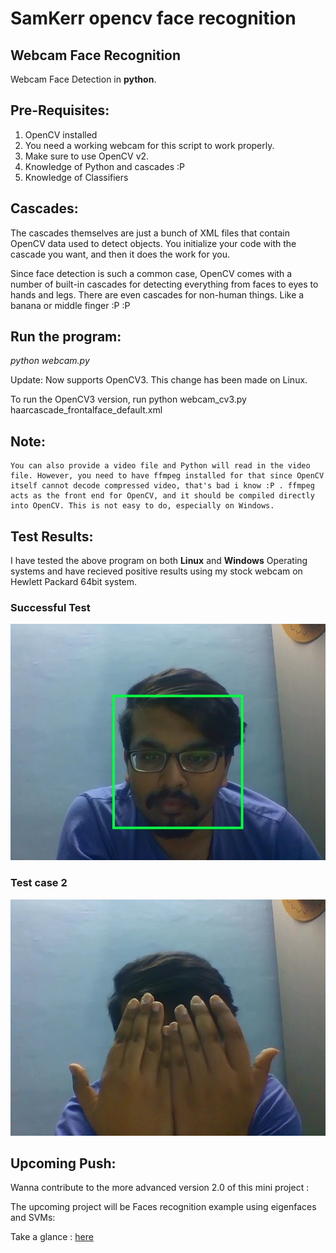 # SamKerr opencv face recognition
## Webcam Face Recognition

Webcam Face Detection in **python**.

## Pre-Requisites:
1. OpenCV installed
2. You need a working webcam for this script to work properly.
3. Make sure to use OpenCV v2.
4. Knowledge of Python and cascades :P
5. Knowledge of Classifiers 

## Cascades:
 The cascades themselves are just a bunch of XML files that contain OpenCV data used to detect objects. You initialize your code with the cascade you want, and then it does the work for you.

Since face detection is such a common case, OpenCV comes with a number of built-in cascades for detecting everything from faces to eyes to hands and legs. There are even cascades for non-human things. Like a banana or middle finger :P :P 


## Run the program:

*python webcam.py*


Update: Now supports OpenCV3. This change has been made on Linux.

To run the OpenCV3 version, run python webcam_cv3.py haarcascade_frontalface_default.xml

## Note:

~~~~
You can also provide a video file and Python will read in the video file. However, you need to have ffmpeg installed for that since OpenCV itself cannot decode compressed video, that's bad i know :P . ffmpeg acts as the front end for OpenCV, and it should be compiled directly into OpenCV. This is not easy to do, especially on Windows.

~~~~


## Test Results:

I have tested the above program on both **Linux** and **Windows** Operating systems and have recieved positive results using my stock webcam on
Hewlett Packard 64bit system.

### Successful Test
<img src ="test_images/t1.JPG" />

### Test case 2
<img src ="test_images/t2.JPG" />


## Upcoming Push:

Wanna contribute to the more advanced version 2.0 of this mini project :

The upcoming project will be Faces recognition example using eigenfaces and SVMs:

Take a glance : [here](http://scikit-learn.sourceforge.net/0.6/auto_examples/applications/plot_face_recognition.html)



